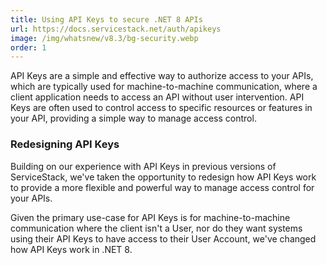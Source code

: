 ```yaml
---
title: Using API Keys to secure .NET 8 APIs
url: https://docs.servicestack.net/auth/apikeys
image: /img/whatsnew/v8.3/bg-security.webp
order: 1
---
```


API Keys are a simple and effective way to authorize access to your APIs, which are typically used for machine-to-machine
communication, where a client application needs to access an API without user intervention.
API Keys are often used to control access to specific resources or features in your API, providing a simple way
to manage access control.

### Redesigning API Keys

Building on our experience with API Keys in previous versions of ServiceStack, we've taken the opportunity to redesign
how API Keys work to provide a more flexible and powerful way to manage access control for your APIs.

Given the primary use-case for API Keys is for machine-to-machine communication where the client isn't a User,
nor do they want systems using their API Keys to have access to their User Account, we've changed
how API Keys work in .NET 8.
